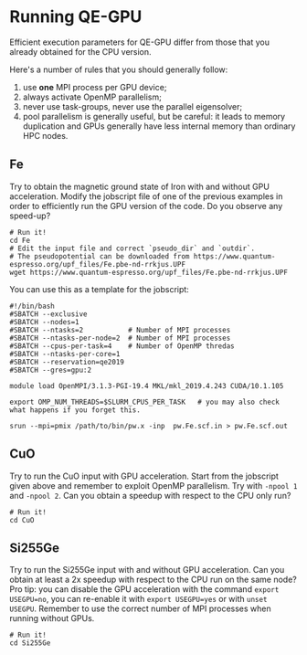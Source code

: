 # Running QE-GPU

Efficient execution parameters for QE-GPU differ from those that you 
already obtained for the CPU version.

Here's a number of rules that you should generally follow:

1. use **one** MPI process per GPU device;
2. always activate OpenMP parallelism;
3. never use task-groups, never use the parallel eigensolver;
4. pool parallelism is generally useful, but be careful: it leads to 
   memory duplication and GPUs generally have less internal memory than 
   ordinary HPC nodes.



## Fe

Try to obtain the magnetic ground state of Iron with and without GPU acceleration.
Modify the jobscript file of one of the previous examples in order to efficiently
run the GPU version of the code.
Do you observe any speed-up?

    # Run it!
    cd Fe
    # Edit the input file and correct `pseudo_dir` and `outdir`.
    # The pseudopotential can be downloaded from https://www.quantum-espresso.org/upf_files/Fe.pbe-nd-rrkjus.UPF
    wget https://www.quantum-espresso.org/upf_files/Fe.pbe-nd-rrkjus.UPF

You can use this as a template for the jobscript:

    #!/bin/bash
    #SBATCH --exclusive
    #SBATCH --nodes=1
    #SBATCH --ntasks=2           # Number of MPI processes
    #SBATCH --ntasks-per-node=2  # Number of MPI processes
    #SBATCH --cpus-per-task=4    # Number of OpenMP thredas
    #SBATCH --ntasks-per-core=1
    #SBATCH --reservation=qe2019
    #SBATCH --gres=gpu:2
    
    module load OpenMPI/3.1.3-PGI-19.4 MKL/mkl_2019.4.243 CUDA/10.1.105
    
    export OMP_NUM_THREADS=$SLURM_CPUS_PER_TASK   # you may also check what happens if you forget this.
    
    srun --mpi=pmix /path/to/bin/pw.x -inp  pw.Fe.scf.in > pw.Fe.scf.out
    

## CuO

Try to run the CuO input with GPU acceleration. Start from
the jobscript given above and remember to exploit OpenMP parallelism.
Try with `-npool 1` and `-npool 2`.
Can you obtain a speedup with respect to the CPU only run?

    # Run it!
    cd CuO

## Si255Ge

Try to run the Si255Ge input with and without GPU acceleration. 
Can you obtain at least a 2x speedup with respect to the CPU run on the same node?
Pro tip: you can disable the GPU acceleration with the command `export USEGPU=no`, 
you can re-enable it with `export USEGPU=yes` or with `unset USEGPU`. Remember
to use the correct number of MPI processes when running without GPUs.

    # Run it!
    cd Si255Ge

